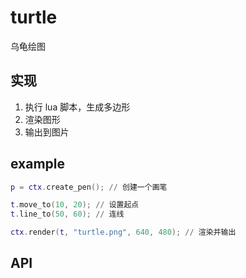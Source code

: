 # turtle

乌龟绘图

## 实现

1. 执行 lua 脚本，生成多边形
2. 渲染图形
3. 输出到图片

## example

```lua
p = ctx.create_pen(); // 创建一个画笔

t.move_to(10, 20); // 设置起点
t.line_to(50, 60); // 连线

ctx.render(t, "turtle.png", 640, 480); // 渲染并输出
```

## API

